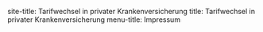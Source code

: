 
site-title: Tarifwechsel in privater Krankenversicherung
title: Tarifwechsel in privater Krankenversicherung
menu-title: Impressum

